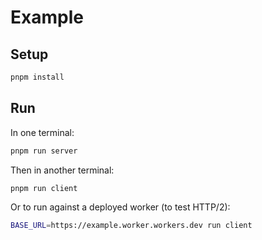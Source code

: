 # Example

## Setup

```bash
pnpm install
```

## Run

In one terminal:

```bash
pnpm run server
```

Then in another terminal:

```bash
pnpm run client
```

Or to run against a deployed worker (to test HTTP/2):

```bash
BASE_URL=https://example.worker.workers.dev run client
```
